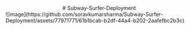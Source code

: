 <center># Subway-Surfer-Deployment</center>
![image](https://github.com/soravkumarsharma/Subway-Surfer-Deployment/assets/77971771/61b1bcab-b2df-44a4-b202-2aafefbc2b3c)
